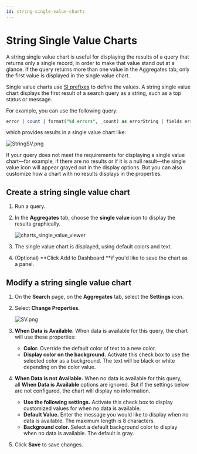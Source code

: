 ```yaml
---
id: string-single-value-charts
---
```


# String Single Value Charts

A string single value chart is useful for displaying the results of a query that returns only a single record, in order to make that value stand out at a glance. If the query returns more than one value in the Aggregates tab, only the first value is displayed in the single value chart.

Single value charts use [SI prefixes](https://en.wikipedia.org/wiki/Metric_prefix) to define the values. A string single value chart displays the first result of a search query as a string, such as a top status or message.

For example, you can use the following query:

```sql
error | count | format("%d errors", _count) as errorString | fields errorString
```

which provides results in a single value chart like:

![StringSV.png](/img/dashboards/StringSV.png)

If your query does not meet the requirements for displaying a single value chart—for example, if there are no results or if it is a null result—the single value icon will appear grayed out in the display options. But you can also customize how a chart with no results displays in the properties.

## Create a string single value chart

1. Run a query.
1. In the **Aggregates** tab, choose the **single value** icon to display the results graphically.

    ![charts_single_value_viewer](/img/dashboards/charts_single_value_viewer.png)

1. The single value chart is displayed, using default colors and text.
1. (Optional) **Click Add to Dashboard **if you'd like to save the chart as a panel. 

## Modify a string single value chart

1. On the **Search** page, on the **Aggregates** tab, select the **Settings** icon.
1. Select **Change Properties**. 

    ![SV.png](/img/dashboards/SV.png)    

1. **When Data is Available.** When data is available for this query, the chart will use these properties: 

   * **Color.** Override the default color of text to a new color.
   * **Display color on the background.** Activate this check box to use the selected color as a background. The text will be black or white depending on the color value.

1. **When Data is not Available.** When no data is available for this query, all **When Data is** **Available** options are ignored. But if the settings below are not configured, the chart will display no information.

   * **Use the following settings.** Activate this check box to display customized values for when no data is available.
   * **Default Value.** Enter the message you would like to display when no data is available. The maximum length is 8 characters.
   * **Background color.** Select a default background color to display when no data is available. The default is gray.

1. Click **Save** to save changes.  
